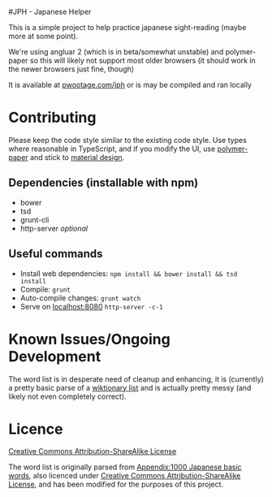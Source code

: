 #JPH - Japanese Helper

This is a simple project to help practice japanese sight-reading (maybe more at some point). 

We're using angluar 2 (which is in beta/somewhat unstable) and polymer-paper so this will
likely not support most older browsers (it should work in the newer browsers just fine,
though)

It is available at [pwootage.com/jph](https://pwootage.com/jph/) or is may be compiled and
ran locally

# Contributing

Please keep the code style similar to the existing code style. Use types where reasonable in TypeScript,
and if you modify the UI, use [polymer-paper](https://elements.polymer-project.org/browse?package=paper-elements)
and stick to [material design](https://www.google.com/design/spec/material-design/introduction.html).

## Dependencies (installable with npm)
* bower
* tsd
* grunt-cli
* http-server *optional*

## Useful commands
* Install web dependencies: `npm install && bower install && tsd install`
* Compile: `grunt`
* Auto-compile changes: `grunt watch`
* Serve on [localhost:8080](localhost:8080) `http-server -c-1`

# Known Issues/Ongoing Development

The word list is in desperate need of cleanup and enhancing, it is (currently) a pretty basic
parse of a [wiktionary list](https://en.wiktionary.org/wiki/Appendix:1000_Japanese_basic_words)
and is actually pretty messy (and likely not even completely correct).

# Licence

[Creative Commons Attribution-ShareAlike License](https://creativecommons.org/licenses/by-sa/3.0/)

The word list is originally parsed from
[Appendix:1000 Japanese basic words](https://en.wiktionary.org/wiki/Appendix:1000_Japanese_basic_words), also licenced
under [Creative Commons Attribution-ShareAlike License](https://creativecommons.org/licenses/by-sa/3.0/), and has been
modified for the purposes of this project.